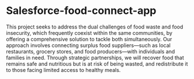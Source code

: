 # Salesforce-food-connect-app

This project seeks to address the dual challenges of food waste and food insecurity, which frequently coexist within the same communities, by offering a comprehensive solution to tackle both simultaneously. Our approach involves connecting surplus food suppliers—such as local restaurants, grocery stores, and food producers—with individuals and families in need. Through strategic partnerships, we will recover food that remains safe and nutritious but is at risk of being wasted, and redistribute it to those facing limited access to healthy meals.
